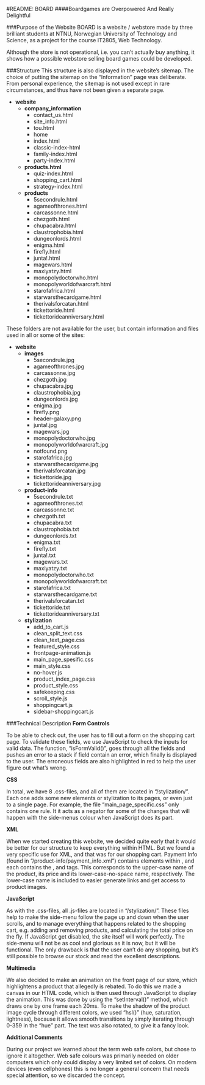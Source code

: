 #README: BOARD
####Boardgames are Overpowered And Really Delightful

###Purpose of the Website
BOARD is a website / webstore made by three brilliant students at NTNU, Norwegian University of Technology and Science, as a project for the course IT2805, Web Technology.

Although the store is not operational, i.e. you can’t actually buy anything, it shows how a possible webstore selling board games could be developed.

###Structure
This structure is also displayed in the website’s sitemap. The choice of putting the sitemap on the “Information” page was deliberate. From personal experience, the sitemap is not used except in rare circumstances, and thus have not been given a separate page.

- **website**
	- **company_information**
		- contact_us.html
		- site_info.html
		- tou.html
		- home
		- index.html
		- classic-index-html
		- family-index.html
		- party-index.html
	- **products.html**
		- quiz-index.html
		- shopping_cart.html
		- strategy-index.html
	- **products**
		- 5secondrule.html
		- agameofthrones.html
		- carcassonne.html
		- chezgoth.html
		- chupacabra.html
		- claustrophobia.html
		- dungeonlords.html
		- enigma.html
		- firefly.html
		- junta!.html
		- magewars.html
		- maxiyatzy.html
		- monopolydoctorwho.html
		- monopolyworldofwarcraft.html
		- starofafrica.html
		- starwarsthecardgame.html
		- therivalsforcatan.html
		- tickettoride.html
		- tickettorideanniversary.html

These folders are not available for the user, but contain information and files used in all or some of the sites:

- **website**
	- **images**
		- 5secondrule.jpg
		- agameofthrones.jpg
		- carcassonne.jpg
		- chezgoth.jpg
		- chupacabra.jpg
		- claustrophobia.jpg
		- dungeonlords.jpg
		- enigma.jpg
		- firefly.png
		- header-galaxy.png
		- junta!.jpg
		- magewars.jpg
		- monopolydoctorwho.jpg
		- monopolyworldofwarcraft.jpg
		- notfound.png
		- starofafrica.jpg
		- starwarsthecardgame.jpg
		- therivalsforcatan.jpg
		- tickettoride.jpg
		- tickettorideanniversary.jpg
	- **product-info**
		- 5secondrule.txt
		- agameofthrones.txt
		- carcassonne.txt
		- chezgoth.txt
		- chupacabra.txt
		- claustrophobia.txt
		- dungeonlords.txt
		- enigma.txt
		- firefly.txt
		- junta!.txt
		- magewars.txt
		- maxiyatzy.txt
		- monopolydoctorwho.txt
		- monopolyworldofwarcraft.txt
		- starofafrica.txt
		- starwarsthecardgame.txt
		- therivalsforcatan.txt
		- tickettoride.txt
		- tickettorideanniversary.txt
	- **stylization**
		- add_to_cart.js
		- clean_split_text.css
		- clean_text_page.css
		- featured_style.css
		- frontpage-animation.js
		- main_page_spesific.css
		- main_style.css
		- no-hover.js
		- product_index_page.css
		- product_style.css
		- safekeeping.css
		- scroll_style.js
		- shoppingcart.js
		- sidebar-shoppingcart.js

###Technical Description
**Form Controls**

To be able to check out, the user has to fill out a form on the shopping cart page. To validate these fields, we use JavaScript to check the inputs for valid data. The function, “isFormValid()”, goes through all the fields and pushes an error to a stack if field contain an error, which finally is displayed to the user. The erroneous fields are also highlighted in red to help the user figure out what’s wrong.

**CSS**

In total, we have 8 .css-files, and all of them are located in “/stylization/”. Each one adds some new elements or stylization to its pages, or even just to a single page. For example, the file “main_page_specific.css” only contains one rule. It it acts as a negator for some of the changes that will happen with the side-menus colour when JavaScript does its part.

**XML**

When we started creating this website, we decided quite early that it would be better for our structure to keep everything within HTML. But we found a very specific use for XML, and that was for our shopping cart. Payment Info (found in “/product-info/payment_info.xml”) contains <product> elements within <products>, and each <product> contains the <name>, <price> and <filename> tags. This corresponds to the upper-case name of the product, its price and its lower-case-no-space name, respectively. The lower-case name is included to easier generate links and get access to product images.

**JavaScript**

As with the .css-files, all .js-files are located in “/stylization/”. These files help to make the side-menu follow the page up and down when the user scrolls, and to manage everything that happens related to the shopping cart, e.g. adding and removing products, and calculating the total price on the fly.
If JavaScript get disabled, the site itself will work perfectly. The side-menu will not be as cool and glorious as it is now, but it will be functional. The only drawback is that the user can’t do any shopping, but it’s still possible to browse our stock and read the excellent descriptions.

**Multimedia**

We also decided to make an animation on the front page of our store, which highlightens a product that allegedly is rebated. To do this we made a canvas in our HTML code, which is then used through JavaScript to display the animation. This was done by using the “setInterval()” method, which draws one by one frame each 20ms. To make the shadow of the product image cycle through different colors, we used “hsl()” (hue, saturation, lightness), because it allows smooth transitions by simply iterating through 0-359 in the “hue” part. The text was also rotated, to give it a fancy look.

**Additional Comments**

During our project we learned about the term web safe colors, but chose to ignore it altogether. Web safe colours was primarily needed on older computers which only could display a very limited set of colors. On modern devices (even cellphones) this is no longer a general concern that needs special attention, so we discarded the concept.
